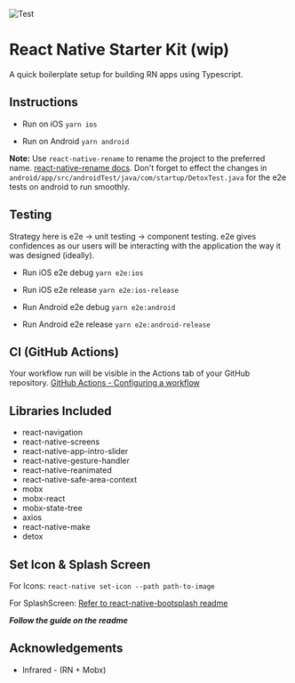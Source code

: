 ![Test](https://github.com/paynegreen/react-native-starter/workflows/Test/badge.svg)

# React Native Starter Kit (wip)
A quick boilerplate setup for building RN apps using Typescript.

## Instructions
- Run on iOS
```yarn ios```

- Run on Android
```yarn android```

**Note:** Use ```react-native-rename``` to rename the project to the preferred name. [react-native-rename docs](https://github.com/junedomingo/react-native-rename). Don't forget to effect the changes in ```android/app/src/androidTest/java/com/startup/DetoxTest.java``` for the e2e tests on android to run smoothly.

## Testing
Strategy here is e2e -> unit testing -> component testing. e2e gives confidences as our users will be interacting with the application the way it was designed (ideally).

- Run iOS e2e debug
```yarn e2e:ios```
- Run iOS e2e release
```yarn e2e:ios-release```

- Run Android e2e debug
```yarn e2e:android```
- Run Android e2e release
```yarn e2e:android-release```

## CI (GitHub Actions)
Your workflow run will be visible in the Actions tab of your GitHub repository.
[GitHub Actions - Configuring a workflow](https://help.github.com/en/actions/automating-your-workflow-with-github-actions/configuring-a-workflow)

## Libraries Included
- react-navigation
- react-native-screens
- react-native-app-intro-slider
- react-native-gesture-handler
- react-native-reanimated
- react-native-safe-area-context
- mobx
- mobx-react
- mobx-state-tree
- axios
- react-native-make
- detox

## Set Icon & Splash Screen
For Icons:
`react-native set-icon --path path-to-image`

For SplashScreen: 
[Refer to react-native-bootsplash readme](https://github.com/zoontek/react-native-bootsplash)

***Follow the guide on the readme***

## Acknowledgements
- Infrared - (RN + Mobx)
